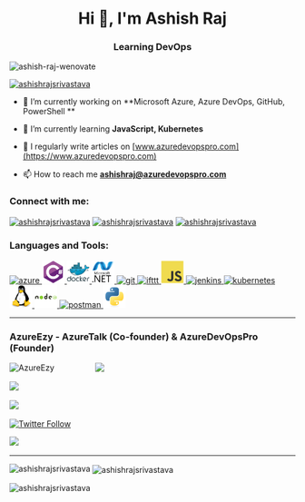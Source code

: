 <h1 align="center">Hi 👋, I'm Ashish Raj</h1>
<h3 align="center">Learning DevOps</h3>

<p align="left"> <img src="https://komarev.com/ghpvc/?username=ashish-raj-wenovate&label=Profile%20views&color=0e75b6&style=flat" alt="ashish-raj-wenovate" /> </p>

<p align="left"> <a href="https://github.com/ryo-ma/github-profile-trophy"><img src="https://github-profile-trophy.vercel.app/?username=ashishrajsrivastava" alt="ashishrajsrivastava" /></a> </p>

- 🔭 I’m currently working on **Microsoft Azure, Azure DevOps, GitHub, PowerShell **

- 🌱 I’m currently learning **JavaScript, Kubernetes**

- 📝 I regularly write articles on [www.azuredevopspro.com](https://www.azuredevopspro.com)

- 📫 How to reach me **ashishraj@azuredevopspro.com**

<h3 align="left">Connect with me:</h3>
<p align="left">
<a href="https://linkedin.com/in/ashishrajsrivastava" target="blank"><img align="center" src="https://raw.githubusercontent.com/rahuldkjain/github-profile-readme-generator/master/src/images/icons/Social/linked-in-alt.svg" alt="ashishrajsrivastava" height="30" width="40" /></a>
<a href="https://fb.com/ashishrajsrivastava" target="blank"><img align="center" src="https://raw.githubusercontent.com/rahuldkjain/github-profile-readme-generator/master/src/images/icons/Social/facebook.svg" alt="ashishrajsrivastava" height="30" width="40" /></a>
<a href="https://www.youtube.com/c/ashishrajsrivastava" target="blank"><img align="center" src="https://raw.githubusercontent.com/rahuldkjain/github-profile-readme-generator/master/src/images/icons/Social/youtube.svg" alt="ashishrajsrivastava" height="30" width="40" /></a>
</p>

<h3 align="left">Languages and Tools:</h3>
<p align="left"> <a href="https://azure.microsoft.com/en-in/" target="_blank" rel="noreferrer"> <img src="https://www.vectorlogo.zone/logos/microsoft_azure/microsoft_azure-icon.svg" alt="azure" width="40" height="40"/> </a> <a href="https://www.w3schools.com/cs/" target="_blank" rel="noreferrer"> <img src="https://raw.githubusercontent.com/devicons/devicon/master/icons/csharp/csharp-original.svg" alt="csharp" width="40" height="40"/> </a> <a href="https://www.docker.com/" target="_blank" rel="noreferrer"> <img src="https://raw.githubusercontent.com/devicons/devicon/master/icons/docker/docker-original-wordmark.svg" alt="docker" width="40" height="40"/> </a> <a href="https://dotnet.microsoft.com/" target="_blank" rel="noreferrer"> <img src="https://raw.githubusercontent.com/devicons/devicon/master/icons/dot-net/dot-net-original-wordmark.svg" alt="dotnet" width="40" height="40"/> </a> <a href="https://git-scm.com/" target="_blank" rel="noreferrer"> <img src="https://www.vectorlogo.zone/logos/git-scm/git-scm-icon.svg" alt="git" width="40" height="40"/> </a> <a href="https://ifttt.com/" target="_blank" rel="noreferrer"> <img src="https://www.vectorlogo.zone/logos/ifttt/ifttt-ar21.svg" alt="ifttt" width="40" height="40"/> </a> <a href="https://developer.mozilla.org/en-US/docs/Web/JavaScript" target="_blank" rel="noreferrer"> <img src="https://raw.githubusercontent.com/devicons/devicon/master/icons/javascript/javascript-original.svg" alt="javascript" width="40" height="40"/> </a> <a href="https://www.jenkins.io" target="_blank" rel="noreferrer"> <img src="https://www.vectorlogo.zone/logos/jenkins/jenkins-icon.svg" alt="jenkins" width="40" height="40"/> </a> <a href="https://kubernetes.io" target="_blank" rel="noreferrer"> <img src="https://www.vectorlogo.zone/logos/kubernetes/kubernetes-icon.svg" alt="kubernetes" width="40" height="40"/> </a> <a href="https://www.linux.org/" target="_blank" rel="noreferrer"> <img src="https://raw.githubusercontent.com/devicons/devicon/master/icons/linux/linux-original.svg" alt="linux" width="40" height="40"/> </a> <a href="https://nodejs.org" target="_blank" rel="noreferrer"> <img src="https://raw.githubusercontent.com/devicons/devicon/master/icons/nodejs/nodejs-original-wordmark.svg" alt="nodejs" width="40" height="40"/> </a> <a href="https://postman.com" target="_blank" rel="noreferrer"> <img src="https://www.vectorlogo.zone/logos/getpostman/getpostman-icon.svg" alt="postman" width="40" height="40"/> </a> <a href="https://www.python.org" target="_blank" rel="noreferrer"> <img src="https://raw.githubusercontent.com/devicons/devicon/master/icons/python/python-original.svg" alt="python" width="40" height="40"/> </a> </p>


---

### AzureEzy - AzureTalk (Co-founder) & AzureDevOpsPro (Founder)

<a href="https://azureezy.com/" target="_blank"><img src="https://azureezy.com/wp-content/uploads/2020/06/azure_ezy_logo2-1536x311.png" alt="AzureEzy"  width="30%" align="left"></a>

[![](https://img.shields.io/endpoint?style=flat-square&url=https%3A%2F%2Frunkit.io%2Fdamiankrawczyk%2Ftelegram-badge%2Fbranches%2Fmaster%3Furl%3Dhttps%3A%2F%2Ft.me%2FAzureTalk)](https://t.me/AzureTalk)

[![](https://img.shields.io/endpoint?style=flat-square&url=https%3A%2F%2Frunkit.io%2Fdamiankrawczyk%2Ftelegram-badge%2Fbranches%2Fmaster%3Furl%3Dhttps%3A%2F%2Ft.me%2FAzureDevOpsPro)](https://t.me/AzureDevOpsPro)

[![](https://img.shields.io/badge/LinkedIn-0077B5?style=for-the-badge&logo=linkedin&logoColor=white)](https://www.linkedin.com/company/azureezy)

[![Twitter Follow](https://img.shields.io/twitter/follow/AzureDevOpsPro?style=social)](https://twitter.com/AzureDevOpsPro)

[![](https://img.shields.io/badge/YouTube-FF0000?style=for-the-badge&logo=youtube&logoColor=white)](https://www.youtube.com/c/ashishrajsrivastava)


---

<p><img align="left" src="https://github-readme-stats.vercel.app/api/top-langs?username=ashishrajsrivastava&show_icons=true&locale=en&layout=compact" alt="ashishrajsrivastava" /></p>

<p>&nbsp;<img align="center" src="https://github-readme-stats.vercel.app/api?username=ashishrajsrivastava&show_icons=true&locale=en" alt="ashishrajsrivastava" /></p>

<p><img align="center" src="https://github-readme-streak-stats.herokuapp.com/?user=ashishrajsrivastava&" alt="ashishrajsrivastava" /></p>
